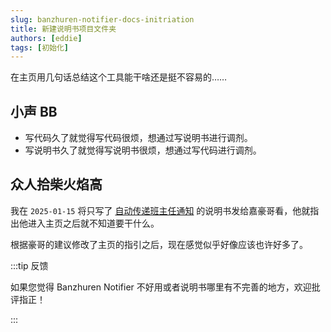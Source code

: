 ```yaml
---
slug: banzhuren-notifier-docs-initriation
title: 新建说明书项目文件夹
authors: [eddie]
tags: [初始化]
---
```


在主页用几句话总结这个工具能干啥还是挺不容易的……

<!-- truncate -->

## 小声 BB

- 写代码久了就觉得写代码很烦，想通过写说明书进行调剂。
- 写说明书久了就觉得写说明书很烦，想通过写代码进行调剂。

## 众人拾柴火焰高

我在 `2025-01-15` 将只写了 [自动传递班主任通知](/docs/tutorial-bat) 的说明书发给嘉豪哥看，他就指出他进入主页之后就不知道要干什么。

根据豪哥的建议修改了主页的指引之后，现在感觉似乎好像应该也许好多了。

:::tip 反馈

如果您觉得 Banzhuren Notifier 不好用或者说明书哪里有不完善的地方，欢迎批评指正！

:::
